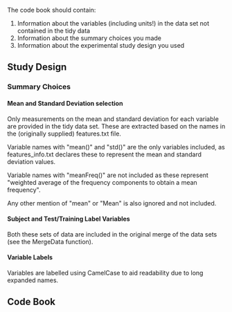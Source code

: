 The code book should contain:
1. Information about the variables (including units!) in the data set not contained in the tidy data
2. Information about the summary choices you made
3. Information about the experimental study design you used


## Study Design

### Summary Choices

#### Mean and Standard Deviation selection
Only measurements on the mean and standard deviation for each variable are provided in the tidy data set. These are extracted based on the names in the (originally supplied) features.txt file. 

Variable names with "mean()" and "std()" are the only variables included, as features_info.txt declares these to represent the mean and standard deviation values. 

Variable names with "meanFreq()" are not included as these represent "weighted average of the frequency components to obtain a mean frequency".

Any other mention of "mean" or "Mean" is also ignored and not included.

#### Subject and Test/Training Label Variables
Both these sets of data are included in the original merge of the data sets (see the MergeData function).

#### Variable Labels
Variables are labelled using CamelCase to aid readability due to long expanded names.

## Code Book
